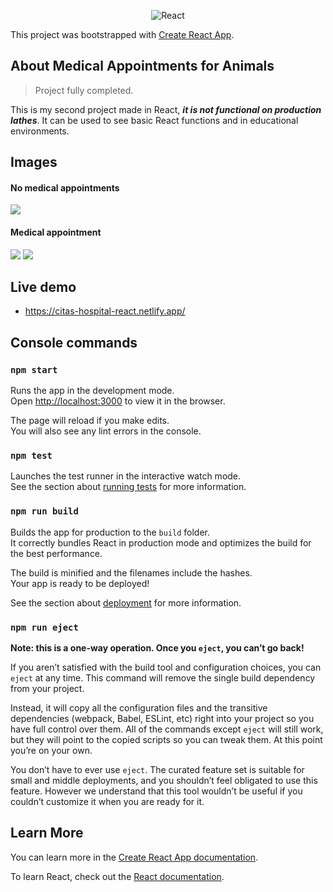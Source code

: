 <p align="center">
<img src="https://i.ibb.co/pPYfKM0/React.png" alt="React" border="0">
<p>

This project was bootstrapped with [Create React App](https://github.com/facebook/create-react-app).



## About Medical Appointments for Animals

>Project fully completed.

This is my second project made in React, ***it is not functional on production lathes***. It can be used to see basic React functions and in educational environments.



## Images

#### No medical appointments

<img src=https://i.ibb.co/18msjPS/sincitas.png>



#### Medical appointment

<img src=https://i.ibb.co/f4Jv7DF/cita1.png>
<img src=https://i.ibb.co/92V131x/cita2.png>





## Live demo

* https://citas-hospital-react.netlify.app/




## Console commands


### `npm start`

Runs the app in the development mode.<br />
Open [http://localhost:3000](http://localhost:3000) to view it in the browser.

The page will reload if you make edits.<br />
You will also see any lint errors in the console.

### `npm test`

Launches the test runner in the interactive watch mode.<br />
See the section about [running tests](https://facebook.github.io/create-react-app/docs/running-tests) for more information.

### `npm run build`

Builds the app for production to the `build` folder.<br />
It correctly bundles React in production mode and optimizes the build for the best performance.

The build is minified and the filenames include the hashes.<br />
Your app is ready to be deployed!

See the section about [deployment](https://facebook.github.io/create-react-app/docs/deployment) for more information.

### `npm run eject`

**Note: this is a one-way operation. Once you `eject`, you can’t go back!**

If you aren’t satisfied with the build tool and configuration choices, you can `eject` at any time. This command will remove the single build dependency from your project.

Instead, it will copy all the configuration files and the transitive dependencies (webpack, Babel, ESLint, etc) right into your project so you have full control over them. All of the commands except `eject` will still work, but they will point to the copied scripts so you can tweak them. At this point you’re on your own.

You don’t have to ever use `eject`. The curated feature set is suitable for small and middle deployments, and you shouldn’t feel obligated to use this feature. However we understand that this tool wouldn’t be useful if you couldn’t customize it when you are ready for it.

## Learn More

You can learn more in the [Create React App documentation](https://facebook.github.io/create-react-app/docs/getting-started).

To learn React, check out the [React documentation](https://reactjs.org/).
